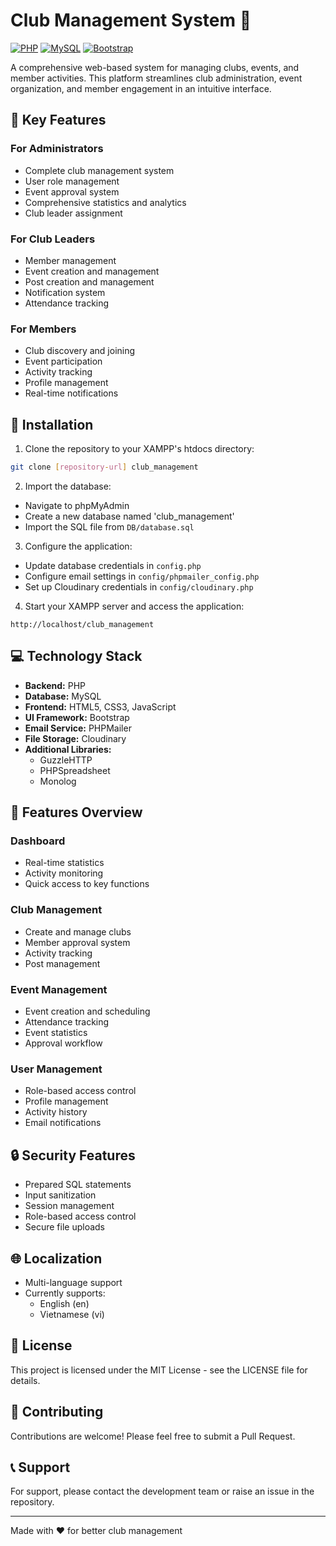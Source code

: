 # Club Management System 🎯

[![PHP](https://img.shields.io/badge/PHP-777BB4?style=for-the-badge&logo=php&logoColor=white)](https://www.php.net/)
[![MySQL](https://img.shields.io/badge/MySQL-4479A1?style=for-the-badge&logo=mysql&logoColor=white)](https://www.mysql.com/)
[![Bootstrap](https://img.shields.io/badge/Bootstrap-7952B3?style=for-the-badge&logo=bootstrap&logoColor=white)](https://getbootstrap.com/)

A comprehensive web-based system for managing clubs, events, and member activities. This platform streamlines club administration, event organization, and member engagement in an intuitive interface.

## 🌟 Key Features

### For Administrators
- Complete club management system
- User role management
- Event approval system
- Comprehensive statistics and analytics
- Club leader assignment

### For Club Leaders
- Member management
- Event creation and management
- Post creation and management
- Notification system
- Attendance tracking

### For Members
- Club discovery and joining
- Event participation
- Activity tracking
- Profile management
- Real-time notifications

## 🚀 Installation

1. Clone the repository to your XAMPP's htdocs directory:
```bash
git clone [repository-url] club_management
```

2. Import the database:
- Navigate to phpMyAdmin
- Create a new database named 'club_management'
- Import the SQL file from `DB/database.sql`

3. Configure the application:
- Update database credentials in `config.php`
- Configure email settings in `config/phpmailer_config.php`
- Set up Cloudinary credentials in `config/cloudinary.php`

4. Start your XAMPP server and access the application:
```
http://localhost/club_management
```

## 💻 Technology Stack

- **Backend:** PHP
- **Database:** MySQL
- **Frontend:** HTML5, CSS3, JavaScript
- **UI Framework:** Bootstrap
- **Email Service:** PHPMailer
- **File Storage:** Cloudinary
- **Additional Libraries:**
  - GuzzleHTTP
  - PHPSpreadsheet
  - Monolog

## 📱 Features Overview

### Dashboard
- Real-time statistics
- Activity monitoring
- Quick access to key functions

### Club Management
- Create and manage clubs
- Member approval system
- Activity tracking
- Post management

### Event Management
- Event creation and scheduling
- Attendance tracking
- Event statistics
- Approval workflow

### User Management
- Role-based access control
- Profile management
- Activity history
- Email notifications

## 🔒 Security Features

- Prepared SQL statements
- Input sanitization
- Session management
- Role-based access control
- Secure file uploads

## 🌐 Localization

- Multi-language support
- Currently supports:
  - English (en)
  - Vietnamese (vi)

## 📄 License

This project is licensed under the MIT License - see the LICENSE file for details.

## 👥 Contributing

Contributions are welcome! Please feel free to submit a Pull Request.

## 📞 Support

For support, please contact the development team or raise an issue in the repository.

---

Made with ❤️ for better club management